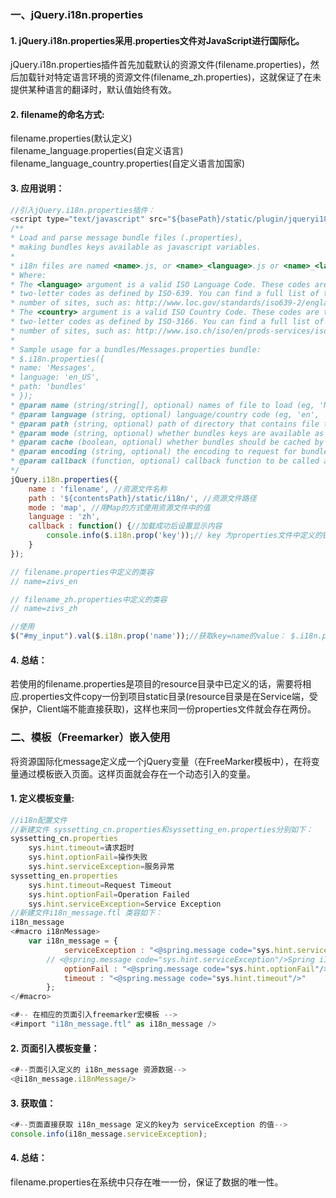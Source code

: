 ### 一、jQuery.i18n.properties
#### 1. jQuery.i18n.properties采用.properties文件对JavaScript进行国际化。
jQuery.i18n.properties插件首先加载默认的资源文件(filename.properties)，然后加载针对特定语言环境的资源文件(filename_zh.properties)，这就保证了在未提供某种语言的翻译时，默认值始终有效。
#### 2. filename的命名方式:
   filename.properties(默认定义)  
   filename_language.properties(自定义语言)  
   filename_language_country.properties(自定义语言加国家)  
#### 3. 应用说明：

```javascript
//引入jQuery.i18n.properties插件：
<script type="text/javascript" src="${basePath}/static/plugin/jqueryi18n/jquery.i18n.properties.min.js"></script>
/**
* Load and parse message bundle files (.properties),
* making bundles keys available as javascript variables.
*
* i18n files are named <name>.js, or <name>_<language>.js or <name>_<language>_<country>.js
* Where:
* The <language> argument is a valid ISO Language Code. These codes are the lower-case,
* two-letter codes as defined by ISO-639. You can find a full list of these codes at a
* number of sites, such as: http://www.loc.gov/standards/iso639-2/englangn.html
* The <country> argument is a valid ISO Country Code. These codes are the upper-case,
* two-letter codes as defined by ISO-3166. You can find a full list of these codes at a
* number of sites, such as: http://www.iso.ch/iso/en/prods-services/iso3166ma/02iso-3166-code-lists/list-en1.html
*
* Sample usage for a bundles/Messages.properties bundle:
* $.i18n.properties({
* name: 'Messages',
* language: 'en_US',
* path: 'bundles'
* });
* @param name (string/string[], optional) names of file to load (eg, 'Messages' or ['Msg1','Msg2']). Defaults to "Messages"
* @param language (string, optional) language/country code (eg, 'en', 'en_US', 'pt_BR'). if not specified, language reported by the browser will be used instead.
* @param path (string, optional) path of directory that contains file to load
* @param mode (string, optional) whether bundles keys are available as JavaScript variables/functions or as a map (eg, 'vars' or 'map')
* @param cache (boolean, optional) whether bundles should be cached by the browser, or forcibly reloaded on each page load. Defaults to false (i.e. forcibly reloaded)
* @param encoding (string, optional) the encoding to request for bundles. Property file resource bundles are specified to be in ISO-8859-1 format. Defaults to UTF-8 for backward compatibility.
* @param callback (function, optional) callback function to be called after script is terminated
*/ 
jQuery.i18n.properties({
    name : 'filename', //资源文件名称
    path : '${contentsPath}/static/i18n/', //资源文件路径
    mode : 'map', //用Map的方式使用资源文件中的值
    language : 'zh',
    callback : function() {//加载成功后设置显示内容
        console.info($.i18n.prop('key'));// key 为properties文件中定义的键值对相应的key，这样既数据key对应的value
    }
});

// filename.properties中定义的类容
// name=zivs_en

// filename_zh.properties中定义的类容
// name=zivs_zh

//使用
$("#my_input").val($.i18n.prop('name'));//获取key=name的value： $.i18n.prop('name')

```
#### 4. 总结：
若使用的filename.properties是项目的resource目录中已定义的话，需要将相应.properties文件copy一份到项目static目录(resource目录是在Service端，受保护，Client端不能直接获取)，这样也来同一份properties文件就会存在两份。


### 二、模板（Freemarker）嵌入使用
将资源国际化message定义成一个jQuery变量（在FreeMarker模板中），在将变量通过模板嵌入页面。这样页面就会存在一个动态引入的变量。
#### 1. 定义模板变量:
```javascript
//i18n配置文件 
//新建文件 syssetting_cn.properties和syssetting_en.properties分别如下：
syssetting_cn.properties
	sys.hint.timeout=请求超时
	sys.hint.optionFail=操作失败
	sys.hint.serviceException=服务异常
syssetting_en.properties
	sys.hint.timeout=Request Timeout
	sys.hint.optionFail=Operation Failed
	sys.hint.serviceException=Service Exception
//新建文件i18n_message.ftl 类容如下：
i18n_message
<#macro i18nMessage>
    var i18n_message = {
            serviceException : "<@spring.message code="sys.hint.serviceException"/>",
	    // <@spring.message code="sys.hint.serviceException"/>Spring i18n 的页面书写方式
            optionFail : "<@spring.message code="sys.hint.optionFail"/>",
            timeout : "<@spring.message code="sys.hint.timeout"/>"
        };
</#macro>

<#-- 在相应的页面引入freemarker宏模板 -->
<#import "i18n_message.ftl" as i18n_message />
```
#### 2. 页面引入模板变量：
```javascript
<#--页面引入定义的 i18n_message 资源数据-->
<@i18n_message.i18nMessage/>
```
#### 3. 获取值：
```javascript
<#--页面直接获取 i18n_message 定义的key为 serviceException 的值-->
console.info(i18n_message.serviceException);
```
#### 4. 总结：
filename.properties在系统中只存在唯一一份，保证了数据的唯一性。
